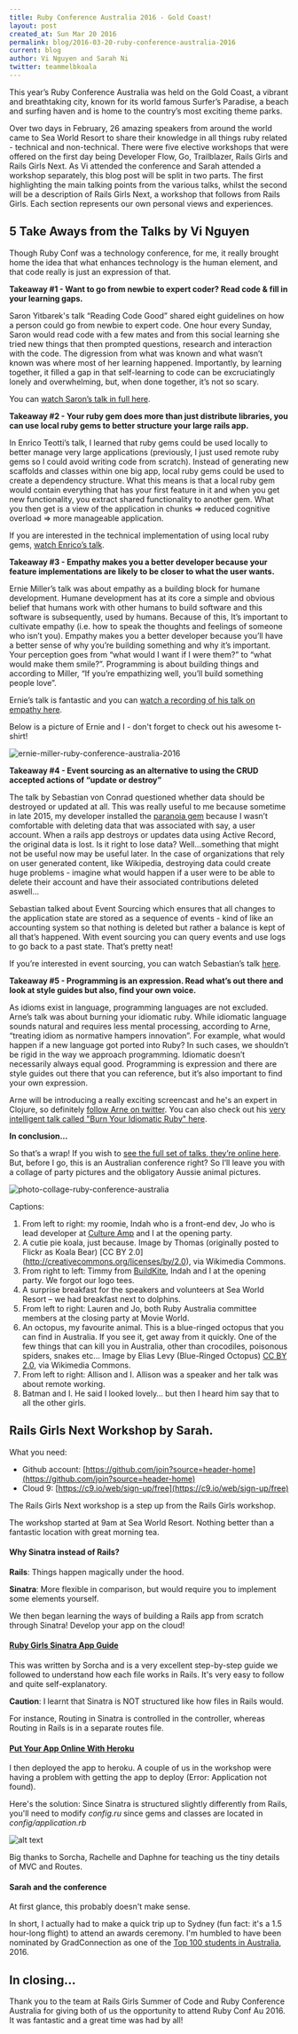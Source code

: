 ```yaml
---
title: Ruby Conference Australia 2016 - Gold Coast!
layout: post
created_at: Sun Mar 20 2016
permalink: blog/2016-03-20-ruby-conference-australia-2016
current: blog
author: Vi Nguyen and Sarah Ni
twitter: teammelbkoala
---
```


This year’s Ruby Conference Australia was held on the Gold Coast, a vibrant and breathtaking city, known for its world famous Surfer’s Paradise, a beach and surfing haven and is home to the country’s most exciting theme parks.   

Over two days in February, 26 amazing speakers from around the world came to Sea World Resort to share their knowledge in all things ruby related - technical and non-technical.  There were five elective workshops that were offered on the first day being Developer Flow, Go, Trailblazer, Rails Girls and Rails Girls Next.  As Vi attended the conference and Sarah attended a workshop separately, this blog post will be split in two parts. The first highlighting the main talking points from the various talks, whilst the second will be a description of Rails Girls Next, a workshop that follows from Rails Girls.  Each section represents our own personal views and experiences.

## 5 Take Aways from the Talks by Vi Nguyen

Though Ruby Conf was a technology conference, for me, it really brought home the idea that what enhances technology is the human element, and that code really is just an expression of that. 

**Takeaway #1 - Want to go from newbie to expert coder? Read code & fill in your learning gaps.**

Saron Yitbarek's talk “Reading Code Good” shared eight guidelines on how a person could go from newbie to expert code.  One hour every Sunday, Saron would read code with a few mates and from this social learning she tried new things that then prompted questions, research and interaction with the code. The digression from what was known and what wasn’t known was where most of her learning happened.  Importantly, by learning together, it filled a gap in that self-learning to code can be excruciatingly lonely and overwhelming, but, when done together, it’s not so scary.  

You can [watch Saron’s talk in full here](https://rubyconf.eventer.com/rubyconf-australia-2016-1489/learning-code-good-by-saron-yitbarek-1928).

**Takeaway #2 - Your ruby gem does more than just distribute libraries, you can use local ruby gems to better structure your large rails app.**

In Enrico Teotti’s talk, I learned that ruby gems could be used locally to better manage very large applications (previously, I just used remote ruby gems so I could avoid writing code from scratch).  Instead of generating new scaffolds and classes within one big app, local ruby gems could be used to create a dependency structure.  What this means is that a local ruby gem would contain everything that has your first feature in it and when you get new functionality, you extract shared functionality to another gem.  What you then get is a view of the application in chunks => reduced cognitive overload => more manageable application.   

If you are interested in the technical implementation of using local ruby gems, [watch Enrico’s talk](https://rubyconf.eventer.com/rubyconf-australia-2016-1489/build-and-maintain-large-ruby-applications-by-enrico-teotti-1929).

**Takeaway #3 - Empathy makes you a better developer because your feature implementations are likely to be closer to what the user wants.**

Ernie Miller’s talk was about empathy as a building block for humane development.  Humane development has at its core a simple and obvious belief that humans work with other humans to build software and this software is subsequently, used by humans.  Because of this, It’s important to cultivate empathy (i.e. how to speak the thoughts and feelings of someone who isn’t you).  Empathy makes you a better developer because you’ll have a better sense of why you’re building something and why it’s important. Your perception goes from “what would I want if I were them?” to “what would make them smile?”.  Programming is about building things and according to Miller, “If you’re empathizing well, you’ll build something people love”.  

Ernie’s talk is fantastic and you can [watch a recording of his talk on empathy here](https://rubyconf.eventer.com/rubyconf-australia-2016-1489/humane-development-empathy-by-ernie-miller-1945).

Below is a picture of Ernie and I - don't forget to check out his awesome t-shirt!

![ernie-miller-ruby-conference-australia-2016](https://dl.dropboxusercontent.com/u/101847371/ernie-miller-and-vi-ruby-conf-au-2016.jpg)


**Takeaway #4 - Event sourcing as an alternative to using the CRUD accepted actions of “update or destroy”**

The talk by Sebastian von Conrad questioned whether data should be destroyed or updated at all.  This was really useful to me because sometime in late 2015, my developer installed the [paranoia gem]( https://rubygems.org/gems/paranoia/versions/2.1.5) because I wasn’t comfortable with deleting data that was associated with say, a user account.  When a rails app destroys or updates data using Active Record, the original data is lost.   Is it right to lose data?  Well…something that might not be useful now may be useful later.   In the case of organizations that rely on user generated content, like Wikipedia, destroying data could create huge problems - imagine what would happen if a user were to be able to delete their account and have their associated contributions deleted aswell…

Sebastian talked about Event Sourcing which ensures that all changes to the application state are stored as a sequence of events - kind of like an accounting system so that nothing is deleted but rather a balance is kept of all that’s happened. With event sourcing you can query events and use logs to go back to a past state.  That’s pretty neat!

If you’re interested in event sourcing, you can watch Sebastian’s talk [here]( https://rubyconf.eventer.com/rubyconf-australia-2016-1489/event-sourcing-or-why-activerecord-must-die-by-sebastian-von-conrad-1933). 

**Takeaway #5 - Programming is an expression. Read what’s out there and look at style guides but also, find your own voice.**

As idioms exist in language, programming languages are not excluded.  Arne’s talk was about burning your idiomatic ruby.  While idiomatic language sounds natural and requires less mental processing, according to Arne, “treating idiom as normative hampers innovation”.  For example, what would happen if a new language got ported into Ruby?  In such cases, we shouldn’t be rigid in the way we approach programming.  Idiomatic doesn’t necessarily always equal good.  Programming is expression and there are style guides out there that you can reference, but it’s also important to find your own expression. 

Arne will be introducing a really exciting screencast and he's an expert in Clojure, so definitely [follow Arne on twitter](https://twitter.com/plexus).  You can also check out his [very intelligent talk called "Burn Your Idiomatic Ruby" here](https://rubyconf.eventer.com/rubyconf-australia-2016-1489/burn-your-idiomatic-ruby-by-arne-brasseur-1936).

**In conclusion…**

So that’s a wrap!  If you wish to [see the full set of talks, they’re online  here](https://rubyconf.eventer.com/rubyconf-australia-2016-1489).  But, before I go, this is an Australian conference right?  So I’ll leave you with a collage of party pictures and the obligatory Aussie animal pictures.

![photo-collage-ruby-conference-australia](https://dl.dropboxusercontent.com/u/101847371/ruby-conf-au-collage.jpeg)

Captions:  
1. From left to right: my roomie, Indah who is a front-end dev, Jo who is lead developer at [Culture Amp](https://www.cultureamp.com/) and I at the opening party.  
2. A cutie pie koala, just because.  Image by Thomas (originally posted to Flickr as Koala Bear) [CC BY 2.0] (http://creativecommons.org/licenses/by/2.0), via Wikimedia Commons.  
3. From right to left: Timmy from [BuildKite](https://buildkite.com/), Indah and I at the opening party.  We forgot our logo tees.  
4. A surprise breakfast for the speakers and volunteers at Sea World Resort – we had breakfast next to dolphins.  
5. From left to right: Lauren and Jo, both Ruby Australia committee members at the closing party at Movie World.  
6. An octopus, my favourite animal.  This is a blue-ringed octopus that you can find in Australia.  If you see it, get away from it quickly.  One of the few things that can kill you in Australia, other than crocodiles, poisonous spiders, snakes etc… Image by Elias Levy (Blue-Ringed Octopus) [CC BY 2.0](http://creativecommons.org/licenses/by/2.0), via Wikimedia Commons.  
7. From left to right: Allison and I.  Allison was a speaker and her talk was about remote working.  
8. Batman and I.  He said I looked lovely… but then I heard him say that to all the other girls. 

## Rails Girls Next Workshop by Sarah.

What you need:

- Github account: [https://github.com/join?source=header-home](https://github.com/join?source=header-home)
- Cloud 9: [https://c9.io/web/sign-up/free](https://c9.io/web/sign-up/free)

The Rails Girls Next workshop is a step up from the Rails Girls workshop.

The workshop started at 9am at Sea World Resort. Nothing better than a fantastic location with great morning tea.

#### Why Sinatra instead of Rails?

**Rails**: Things happen magically under the hood.

**Sinatra**: More flexible in comparison, but would require you to implement some elements yourself.

We then began learning the ways of building a Rails app from scratch through Sinatra! Develop your app on the cloud!

#### [Ruby Girls Sinatra App Guide](http://railsgirls-bne.github.io/sinatra-app-guide)

This was written by Sorcha and is a very excellent step-by-step guide we followed to understand how each file works in Rails. It's very easy to follow and quite self-explanatory.

**Caution**: I learnt that Sinatra is NOT structured like how files in Rails would.

For instance, Routing in Sinatra is controlled in the controller, whereas Routing in Rails is in a separate routes file.

#### [Put Your App Online With Heroku](http://railsgirls-bne.github.io/heroku)

I then deployed the app to heroku. A couple of us in the workshop were having a problem with getting the app to deploy (Error: Application not found).

Here's the solution: Since Sinatra is structured slightly differently from Rails, you'll need to modify *config.ru* since gems and classes are located in *config/application.rb*

![alt text](https://www.dropbox.com/sc/6bzcmtnd9v6wk90/AADdZZf7Aejm3tPKOEUSEvEpa?dl=1)

Big thanks to Sorcha, Rachelle and Daphne for teaching us the tiny details of MVC and Routes.

#### Sarah and the conference

At first glance, this probably doesn't make sense.

In short, I actually had to make a quick trip up to Sydney (fun fact: it's a 1.5 hour-long flight) to attend an awards ceremony. I'm humbled to have been nominated by GradConnection as one of the [Top 100 students in Australia](https://au.gradconnection.com/top100/), 2016.  

## In closing…

Thank you to the team at Rails Girls Summer of Code and Ruby Conference Australia for giving both of us the opportunity to attend Ruby Conf Au 2016.  It was fantastic and a great time was had by all! 

